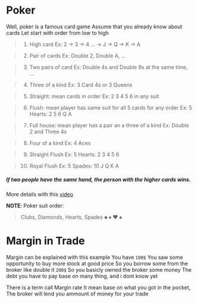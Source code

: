# Poker
Well, poker is a famous card game
Assume that you already know about cards
Let start with order from low to high
> 1. High card
Ex: 2 -> 3 -> 4 ... -> J -> Q -> K -> A

> 2. Pair of cards
Ex: Double 2, Double A, ...

> 3. Two pairs of card
Ex: Double 4s and Double 9s at the same time, ...

> 4. Three of a kind
Ex: 3 Card 4s or 3 Queens

> 5. Straight: mean cards in order
Ex: 2 3 4 5 6 in any suit

> 6. Flush: mean player has same suit for all 5 cards for any order
Ex: 5 Hearts: 2 5 6 Q A 

> 7. Full house: mean player has a pair an a three of a kind
Ex: Double 2 and Three 4s

> 8. Four of a kind
Ex: 4 Aces

> 9. Straight Flush
Ex: 5 Hearts: 2 3 4 5 6

> 10. Royal Flush
Ex: 5 Spades: 10 J Q K A 

##### If two people have the same hand, the person with the higher cards wins.

More details with this [video](https://www.youtube.com/watch?v=CpSewSHZhmo)

**NOTE**: Poker suit order: 
>Clubs, Diamonds, Hearts, Spades 
> **♣ ♦ ♥ ♠**

# Margin in Trade
Margin can be explained with this example
You have `100$`
You saw some opportunity to buy more stock at good price
So you borrow some from the broker like double it `200$`
So you basicly owned the broker some money
The debt you have to pay base on many thing, and i dont know yet

There is a term call Margin rate
It mean base on what you got in the pocket,
The broker will lend you ammount of money for your trade